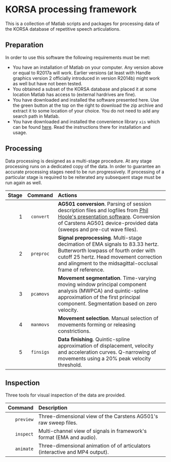 # KORSA processing framework

This is a collection of Matlab scripts and packages for processing data of the KORSA database of repetitive speech articulations.

## Preparation

In order to use this software the following requirements must be met:

- You have an installation of Matlab on your computer. Any version above or equal to R2017a will work. Earlier versions (at least with Handle graphics version 2 officially introduced in version R2014b) might work as well but have not been tested.
- You obtained a subset of the KORSA database and placed it at some location Matlab has access to (external hardrives are fine).
- You have downloaded and installed the software presented here. Use the green button at the top on the right to download the zip archive and extract it to some location of your choice. You do not need to add any search path in Matlab.
- You have downloaded and installed the convenience library `xis` which can be found [here](TODO). Read the instructions there for installation and usage.

## Processing

Data processing is designed as a multi-stage procedure. At any stage processing runs on a dedicated copy of the data. In order to guarantee an accurate processing stages need to be run progressively. If processing of a particular stage is required to be reiterated any subsequent stage must be run again as well.

| Stage | Command   | Actions                                                                                                                                                                                                                                                                  |
| ---:  | :---:     | :---                                                                                                                                                                                                                                                                     |
| 1     | `convert` | **AG501 conversion**. Parsing of session description files and logfiles from [Phil Hoole's presentation software](http://www.phonetik.uni-muenchen.de/~hoole/articmanual/index.html). Conversion of Carstens AG501 device-provided data (sweeps and pre-cut wave files). |
| 2     | `preproc` | **Signal preprocessing**. Multi-stage decimation of EMA signals to 83.33 hertz. Butterworth lowpass of fourth order with cutoff 25 hertz. Head movement correction and alingment to the midsagittal-occlusal frame of reference.                                         |
| 3     | `pcamovs` | **Movement segmentation**. Time-varying moving window principal component analysis (MWPCA) and quintic-spline approximation of the first principal component. Segmentation based on zero velocity.                                                                       |
| 4     | `manmovs` | **Movement selection**. Manual selection of movements forming or releasing constrictions.                                                                                                                                                                                |
| 5     | `finsigs` | **Data finishing**. Quintic-spline approximation of displacement, velocity and acceleration curves. Q-narrowing of movements using a 20% peak velocity threshold.                                                                                                        |

## Inspection

Three tools for visual inspection of the data are provided.

| Command   | Description                                                                  |
| ---:      | :---                                                                         |
| `preview` | Three-dimensional view of the Carstens AG501's raw sweep files.              |
| `inspect` | Multi-channel view of signals in framework's format (EMA and audio).         |
| `animate` | Three-dimensional animation of of articulators (interactive and MP4 output). |

